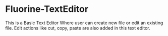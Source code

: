 # Fluorine-TextEditor
This is a Basic Text Editor Where user can create new file or edit an existing file.
Edit actions like cut, copy, paste are also added in this text editor.

